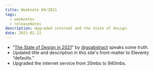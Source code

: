 ```yaml
---
title: Weeknote 09/2021
tags:
  - weeknotes
  - releaseNotes
description: Upgraded internet and the state of design.
date: 2021-02-22
---
```

- “[The State of Design in 2021](https://abstract.com/state-of-design)” by [@goabstract](https://twitter.com/goabstract) speaks some truth. 
- Updated title and description in this site's front-matter to Eleventy “defaults.” 
- Upgraded the internet service from 20mbs to 940mbs. 


